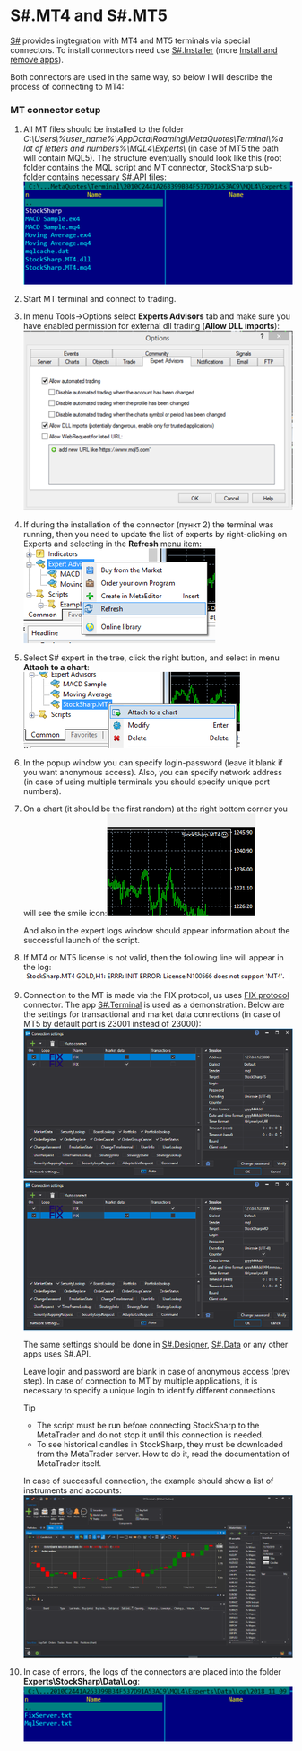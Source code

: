 # S\#.MT4 and S\#.MT5

[S\#](StockSharpAbout.md) provides ingtegration with MT4 and MT5 terminals via special connectors. To install connectors need use [S\#.Installer](SharpInstaller.md) (more [Install  and remove apps](Installer_installing_removing_programs.md)).

Both connectors are used in the same way, so below I will describe the process of connecting to MT4:

### MT connector setup

1. All MT files should be installed to the folder *C:\\Users\\%user\_name%\\AppData\\Roaming\\MetaQuotes\\Terminal\\%a lot of letters and numbers%\\MQL4\\Experts\\* (in case of MT5 the path will contain MQL5). The structure eventually should look like this (root folder contains the MQL script and MT connector, StockSharp sub\-folder contains necessary S\#.API files:![MT 0](../images/MT_0.png)
2. Start MT terminal and connect to trading.
3. In menu Tools\-\>Options select **Experts Advisors** tab and make sure you have enabled permission for external dll trading (**Allow DLL imports**):![MT 1](../images/MT_1.png)
4. If during the installation of the connector (пункт 2) the terminal was running, then you need to update the list of experts by right\-clicking on Experts and selecting in the **Refresh** menu item:![MT 2](../images/MT_2.png)
5. Select S\# expert in the tree, click the right button, and select in menu **Attach to a chart**:![MT 3](../images/MT_3.png)
6. In the popup window you can specify login\-password (leave it blank if you want anonymous access). Also, you can specify network address (in case of using multiple terminals you should specify unique port numbers).
7. On a chart (it should be the first random) at the right bottom corner you will see the smile icon:![MT 4](../images/MT_4.png)

   And also in the expert logs window should appear information about the successful launch of the script.
8. If MT4 or MT5 license is not valid, then the following line will appear in the log:![MT 5](../images/MT_5.png)
9. Connection to the MT is made via the FIX protocol, us uses [FIX protocol](Fix.md) connector. The app [S\#.Terminal](Terminal.md) is used as a demonstration. Below are the settings for transactional and market data connections (in case of MT5 by default port is 23001 instead of 23000):![MT 6](../images/MT_6.png)![MT 7](../images/MT_7.png)

   The same settings should be done in [S\#.Designer](Designer.md), [S\#.Data](Hydra.md) or any other apps uses S\#.API.

   Leave login and password are blank in case of anonymous access (prev step). In case of connection to MT by multiple applications, it is necessary to specify a unique login to identify different connections

   > [!TIP]
   > - The script must be run before connecting StockSharp to the MetaTrader and do not stop it until this connection is needed.  
   > - To see historical candles in StockSharp, they must be downloaded from the MetaTrader server. How to do it, read the documentation of MetaTrader itself.

   In case of successful connection, the example should show a list of instruments and accounts:![MT 8](../images/MT_8.png)
10. In case of errors, the logs of the connectors are placed into the folder **Experts\\StockSharp\\Data\\Log**:![MT 9](../images/MT_9.png)
